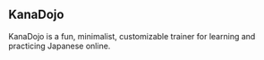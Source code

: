 ## KanaDojo
KanaDojo is a fun, minimalist, customizable trainer for learning and practicing Japanese online.